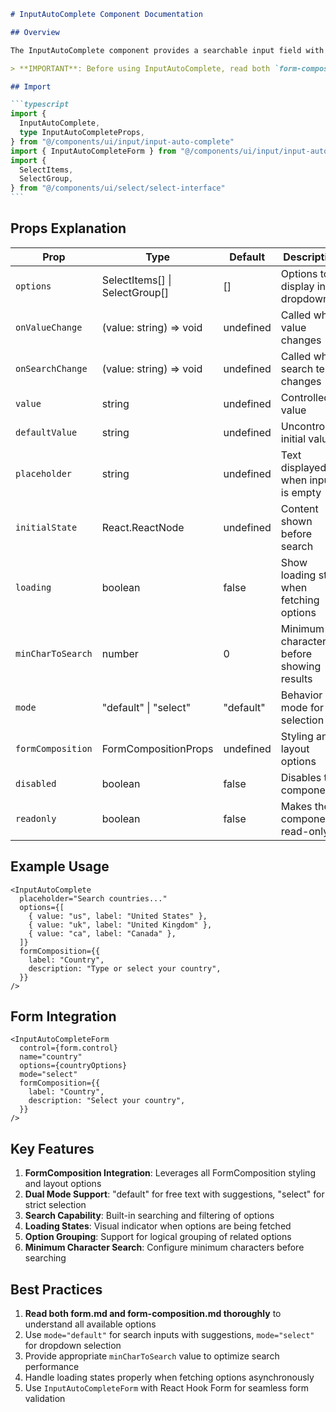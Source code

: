 ````markdown
# InputAutoComplete Component Documentation

## Overview

The InputAutoComplete component provides a searchable input field with dropdown suggestions. It supports two modes: free text with suggestions ("default") or strict selection from options ("select"). It integrates with FormComposition for styling and React Hook Form for form management.

> **IMPORTANT**: Before using InputAutoComplete, read both `form-composition.md` and `form.md` documentation.

## Import

```typescript
import {
  InputAutoComplete,
  type InputAutoCompleteProps,
} from "@/components/ui/input/input-auto-complete"
import { InputAutoCompleteForm } from "@/components/ui/input/input-auto-complete-form"
import {
  SelectItems,
  SelectGroup,
} from "@/components/ui/select/select-interface"
```
````

## Props Explanation

| Prop              | Type                           | Default   | Description                               |
| ----------------- | ------------------------------ | --------- | ----------------------------------------- |
| `options`         | SelectItems[] \| SelectGroup[] | []        | Options to display in dropdown            |
| `onValueChange`   | (value: string) => void        | undefined | Called when value changes                 |
| `onSearchChange`  | (value: string) => void        | undefined | Called when search term changes           |
| `value`           | string                         | undefined | Controlled value                          |
| `defaultValue`    | string                         | undefined | Uncontrolled initial value                |
| `placeholder`     | string                         | undefined | Text displayed when input is empty        |
| `initialState`    | React.ReactNode                | undefined | Content shown before search               |
| `loading`         | boolean                        | false     | Show loading state when fetching options  |
| `minCharToSearch` | number                         | 0         | Minimum characters before showing results |
| `mode`            | "default" \| "select"          | "default" | Behavior mode for selection               |
| `formComposition` | FormCompositionProps           | undefined | Styling and layout options                |
| `disabled`        | boolean                        | false     | Disables the component                    |
| `readonly`        | boolean                        | false     | Makes the component read-only             |

## Example Usage

```tsx
<InputAutoComplete
  placeholder="Search countries..."
  options={[
    { value: "us", label: "United States" },
    { value: "uk", label: "United Kingdom" },
    { value: "ca", label: "Canada" },
  ]}
  formComposition={{
    label: "Country",
    description: "Type or select your country",
  }}
/>
```

## Form Integration

```tsx
<InputAutoCompleteForm
  control={form.control}
  name="country"
  options={countryOptions}
  mode="select"
  formComposition={{
    label: "Country",
    description: "Select your country",
  }}
/>
```

## Key Features

1. **FormComposition Integration**: Leverages all FormComposition styling and layout options
2. **Dual Mode Support**: "default" for free text with suggestions, "select" for strict selection
3. **Search Capability**: Built-in searching and filtering of options
4. **Loading States**: Visual indicator when options are being fetched
5. **Option Grouping**: Support for logical grouping of related options
6. **Minimum Character Search**: Configure minimum characters before searching

## Best Practices

1. **Read both form.md and form-composition.md thoroughly** to understand all available options
2. Use `mode="default"` for search inputs with suggestions, `mode="select"` for dropdown selection
3. Provide appropriate `minCharToSearch` value to optimize search performance
4. Handle loading states properly when fetching options asynchronously
5. Use `InputAutoCompleteForm` with React Hook Form for seamless form validation
